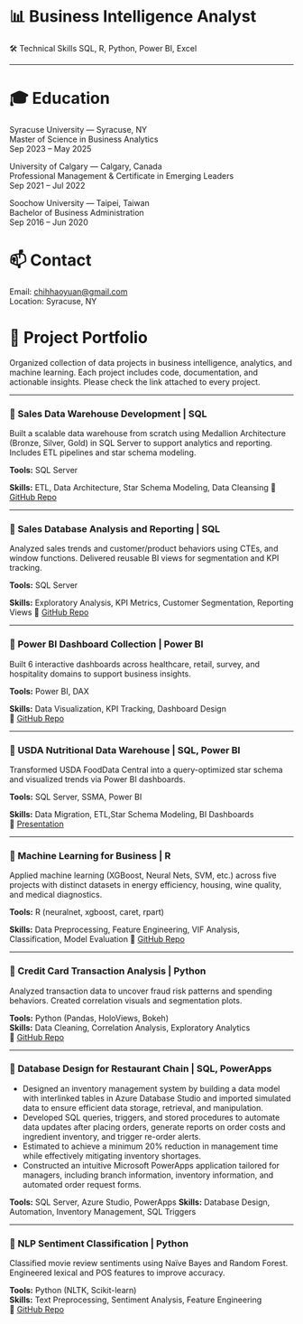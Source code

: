 # 📊 Business Intelligence Analyst
🛠 Technical Skills SQL, R, Python, Power BI, Excel

---

# 🎓 Education

Syracuse University — Syracuse, NY  
Master of Science in Business Analytics  
Sep 2023 – May 2025

University of Calgary — Calgary, Canada  
Professional Management & Certificate in Emerging Leaders  
Sep 2021 – Jul 2022

Soochow University — Taipei, Taiwan  
Bachelor of Business Administration  
Sep 2016 – Jun 2020



# 📫 Contact  
Email: chihhaoyuan@gmail.com  
Location: Syracuse, NY  

# 🧠 Project Portfolio

Organized collection of data projects in business intelligence, analytics, and machine learning. Each project includes code, documentation, and actionable insights. Please check the link attached to every project.


---

### 📂 Sales Data Warehouse Development | SQL  
Built a scalable data warehouse from scratch using Medallion Architecture (Bronze, Silver, Gold) in SQL Server to support analytics and reporting. Includes ETL pipelines and star schema modeling. 

**Tools:** SQL Server

**Skills:** ETL, Data Architecture, Star Schema Modeling, Data Cleansing
🔗 [GitHub Repo](https://github.com/yuan-116/sql-data-warehouse-project)

---

### 📂 Sales Database Analysis and Reporting | SQL  
Analyzed sales trends and customer/product behaviors using CTEs, and window functions. Delivered reusable BI views for segmentation and KPI tracking.

**Tools:** SQL Server

**Skills:** Exploratory Analysis, KPI Metrics, Customer Segmentation, Reporting Views
🔗 [GitHub Repo](https://github.com/yuan-116/sql-Data_Analytics_Project)

---

### 📂 Power BI Dashboard Collection | Power BI  
Built 6 interactive dashboards across healthcare, retail, survey, and hospitality domains to support business insights.  

**Tools:** Power BI, DAX 

**Skills:** Data Visualization, KPI Tracking, Dashboard Design  
🔗 [GitHub Repo](https://github.com/yuan-116/power_bi_projects/tree/main)

---
### 📂 USDA Nutritional Data Warehouse | SQL, Power BI  
Transformed USDA FoodData Central into a query-optimized star schema and visualized trends via Power BI dashboards.  

**Tools:** SQL Server, SSMA, Power BI 

**Skills:** Data Migration, ETL,Star Schema Modeling,  BI Dashboards  
🔗 [Presentation](https://prezi.com/view/beC6TVO9VZLn6b1h2xRY/)


---

### 📂 Machine Learning for Business | R  
Applied machine learning (XGBoost, Neural Nets, SVM, etc.) across five projects with distinct datasets in energy efficiency, housing, wine quality, and medical diagnostics.

**Tools:** R (neuralnet, xgboost, caret, rpart)

**Skills:** Data Preprocessing, Feature Engineering, VIF Analysis, Classification, Model Evaluation
🔗 [GitHub Repo](https://github.com/yuan-116/MachineLearning_for_Business)

---

### 📂 Credit Card Transaction Analysis | Python  
Analyzed transaction data to uncover fraud risk patterns and spending behaviors. Created correlation visuals and segmentation plots.  

**Tools:** Python (Pandas, HoloViews, Bokeh)  
**Skills:** Data Cleaning, Correlation Analysis, Exploratory Analytics  
🔗 [GitHub Repo](https://github.com/yuan-116/Python_Data_Analysis_Project/tree/main)

---

### 📂 Database Design for Restaurant Chain | SQL, PowerApps  
- Designed an inventory management system by building a data model with interlinked tables in Azure Database Studio and imported simulated data to ensure efficient data storage, retrieval, and manipulation.
- Developed SQL queries, triggers, and stored procedures to automate data updates after placing orders, generate reports on order costs and ingredient inventory, and trigger re-order alerts.
- Estimated to achieve a minimum 20% reduction in management time while effectively mitigating inventory shortages.
- Constructed an intuitive Microsoft PowerApps application tailored for managers, including branch information, inventory information, and automated order request forms.
 
**Tools:** SQL Server, Azure Studio, PowerApps
**Skills:** Database Design, Automation, Inventory Management, SQL Triggers


---

### 📂 NLP Sentiment Classification | Python  
Classified movie review sentiments using Naïve Bayes and Random Forest. Engineered lexical and POS features to improve accuracy.  

**Tools:** Python (NLTK, Scikit-learn)  
**Skills:** Text Preprocessing, Sentiment Analysis, Feature Engineering  
🔗 [GitHub Repo](https://github.com/yuan-116/NLP_Sentiment_Classification_with_Movie_Reviews)


